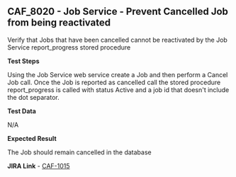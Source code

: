## CAF_8020 - Job Service - Prevent Cancelled Job from being reactivated ##

Verify that Jobs that have been cancelled cannot be reactivated by the Job Service report_progress stored procedure

**Test Steps**

Using the Job Service web service create a Job and then perform a Cancel Job call. Once the Job is reported as cancelled call the stored procedure report_progress is called with status Active and a job id that doesn't include the dot separator.

**Test Data**

N/A

**Expected Result**

The Job should remain cancelled in the database

**JIRA Link** - [CAF-1015](https://jira.autonomy.com/browse/CAF-1015)
